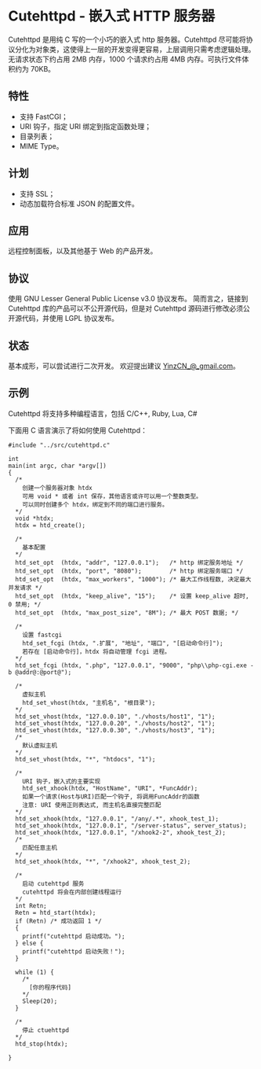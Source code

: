 Cutehttpd - 嵌入式 HTTP 服务器
============================

Cutehttpd 是用纯 C 写的一个小巧的嵌入式 http 服务器。Cutehttpd 尽可能将协议分化为对象类，这使得上一层的开发变得更容易，上层调用只需考虑逻辑处理。无请求状态下约占用 2MB 内存，1000 个请求约占用 4MB 内存。可执行文件体积约为 70KB。


特性
----
* 支持 FastCGI；
* URI 钩子，指定 URI 绑定到指定函数处理；
* 目录列表；
* MIME Type。


计划
----
* 支持 SSL；
* 动态加载符合标准 JSON 的配置文件。


应用
----
远程控制面板，以及其他基于 Web 的产品开发。


协议
----
使用 GNU Lesser General Public License v3.0 协议发布。
简而言之，链接到 Cutehttpd 库的产品可以不公开源代码，但是对 Cutehttpd 源码进行修改必须公开源代码，并使用 LGPL 协议发布。


状态
----
基本成形，可以尝试进行二次开发。
欢迎提出建议 YinzCN_@_gmail.com。


示例
----
Cutehttpd 将支持多种编程语言，包括 C/C++, Ruby, Lua, C#

下面用 C 语言演示了将如何使用 Cutehttpd：


    #include "../src/cutehttpd.c"

    int
    main(int argc, char *argv[])
    {
      /*
        创建一个服务器对象 htdx
        可用 void * 或者 int 保存，其他语言或许可以用一个整数类型。
        可以同时创建多个 htdx，绑定到不同的端口进行服务。
      */
      void *htdx;
      htdx = htd_create();

      /*
        基本配置
      */
      htd_set_opt  (htdx, "addr", "127.0.0.1");   /* http 绑定服务地址 */
      htd_set_opt  (htdx, "port", "8080");        /* http 绑定服务端口 */
      htd_set_opt  (htdx, "max_workers", "1000"); /* 最大工作线程数, 决定最大并发请求 */
      htd_set_opt  (htdx, "keep_alive", "15");    /* 设置 keep_alive 超时, 0 禁用; */
      htd_set_opt  (htdx, "max_post_size", "8M"); /* 最大 POST 数据; */

      /*
        设置 fastcgi
        htd_set_fcgi (htdx, ".扩展", "地址", "端口", "[启动命令行]");
        若存在 [启动命令行]，htdx 将自动管理 fcgi 进程。
      */
      htd_set_fcgi (htdx, ".php", "127.0.0.1", "9000", "php\\php-cgi.exe -b @addr@:@port@");

      /*
        虚拟主机
        htd_set_vhost(htdx, "主机名", "根目录");
      */
      htd_set_vhost(htdx, "127.0.0.10", "./vhosts/host1", "1");
      htd_set_vhost(htdx, "127.0.0.20", "./vhosts/host2", "1");
      htd_set_vhost(htdx, "127.0.0.30", "./vhosts/host3", "1");
      /*
        默认虚拟主机
      */
      htd_set_vhost(htdx, "*", "htdocs", "1");

      /*
        URI 钩子，嵌入式的主要实现
        htd_set_xhook(htdx, "HostName", "URI", *FuncAddr);
        如果一个请求(Host与URI)匹配一个钩子, 将调用FuncAddr的函数
        注意: URI 使用正则表达式, 而主机名直接完整匹配
      */
      htd_set_xhook(htdx, "127.0.0.1", "/any/.*", xhook_test_1);
      htd_set_xhook(htdx, "127.0.0.1", "/server-status", server_status);
      htd_set_xhook(htdx, "127.0.0.1", "/xhook2-2", xhook_test_2);
      /*
        匹配任意主机
      */
      htd_set_xhook(htdx, "*", "/xhook2", xhook_test_2);

      /*
        启动 cutehttpd 服务
        cutehttpd 将会在内部创建线程运行
      */
      int Retn;
      Retn = htd_start(htdx);
      if (Retn) /* 成功返回 1 */
      {
        printf("cutehttpd 启动成功。");
      } else {
        printf("cutehttpd 启动失败！");
      }

      while (1) {
        /*
          [你的程序代码]
        */
        Sleep(20);
      }

      /*
        停止 ctuehttpd
      */
      htd_stop(htdx);

    }
